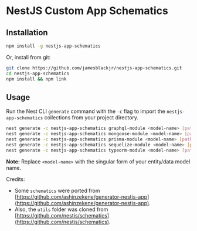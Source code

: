 # NestJS Custom App Schematics

## Installation

```bash
npm install -g nestjs-app-schematics
```

Or, install from git:

```bash
git clone https://github.com/jamesblackjr/nestjs-app-schematics.git
cd nestjs-app-schematics
npm install && npm link
```

## Usage

Run the Nest CLI `generate` command with the `-c` flag to import the `nestjs-app-schematics` collections from your project directory.

```bash
nest generate -c nestjs-app-schematics graphql-module <model-name> [path]
nest generate -c nestjs-app-schematics mongoose-module <model-name> [path]
nest generate -c nestjs-app-schematics prisma-module <model-name> [path]
nest generate -c nestjs-app-schematics sequelize-module <model-name> [path]
nest generate -c nestjs-app-schematics typeorm-module <model-name> [path]
```

**Note:** Replace `<model-name>` with the singular form of your entity/data model name.

Credits:

- Some `schematics` were ported from [https://github.com/ashinzekene/generator-nestjs-app](https://github.com/ashinzekene/generator-nestjs-app).
- Also, the `utils` folder was cloned from [https://github.com/nestjs/schematics](https://github.com/nestjs/schematics).
